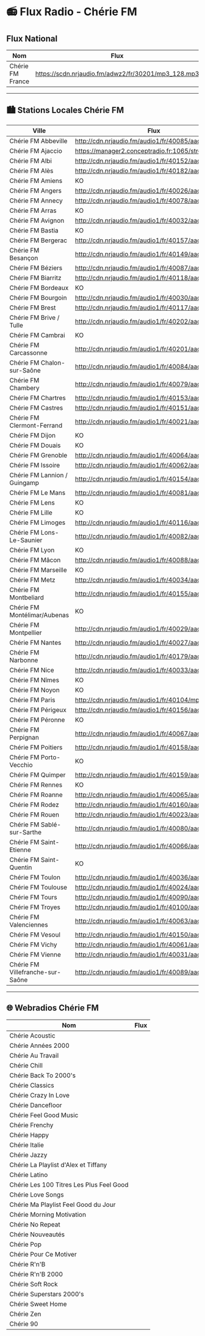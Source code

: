 # 📻 Flux Radio - Chérie FM 



## Flux National

| Nom               | Flux                                       
|-------------------|--------------------------------------------
| Chérie FM France  | https://scdn.nrjaudio.fm/adwz2/fr/30201/mp3_128.mp3

---

## 🏙️ Stations Locales Chérie FM

| Ville                                 | Flux                                                                 
|---------------------------------------|----------------------------------------------------------------------
| Chérie FM Abbeville                   | http://cdn.nrjaudio.fm/audio1/fr/40085/aac_64.mp3
| Chérie FM Ajaccio                     | https://manager2.conceptradio.fr:1065/stream
| Chérie FM Albi                        | http://cdn.nrjaudio.fm/audio1/fr/40152/aac_64.mp3
| Chérie FM Alès                        | http://cdn.nrjaudio.fm/audio1/fr/40182/aac_64.mp3
| Chérie FM Amiens                      | KO
| Chérie FM Angers                      | http://cdn.nrjaudio.fm/audio1/fr/40026/aac_64.mp3
| Chérie FM Annecy                      | http://cdn.nrjaudio.fm/audio1/fr/40078/aac_64.mp3
| Chérie FM Arras                       | KO
| Chérie FM Avignon                     | http://cdn.nrjaudio.fm/audio1/fr/40032/aac_64.mp3
| Chérie FM Bastia                      | KO
| Chérie FM Bergerac                    | http://cdn.nrjaudio.fm/audio1/fr/40157/aac_64.mp3
| Chérie FM Besançon                    | http://cdn.nrjaudio.fm/audio1/fr/40149/aac_64.mp3
| Chérie FM Béziers                     | http://cdn.nrjaudio.fm/audio1/fr/40087/aac_64.mp3
| Chérie FM Biarritz                    | http://cdn.nrjaudio.fm/audio1/fr/40118/aac_64.mp3
| Chérie FM Bordeaux                    | KO
| Chérie FM Bourgoin                    | http://cdn.nrjaudio.fm/audio1/fr/40030/aac_64.mp3
| Chérie FM Brest                       | http://cdn.nrjaudio.fm/audio1/fr/40117/aac_64.mp3
| Chérie FM Brive / Tulle               | http://cdn.nrjaudio.fm/audio1/fr/40202/aac_64.mp3
| Chérie FM Cambrai                     | KO
| Chérie FM Carcassonne                 | http://cdn.nrjaudio.fm/audio1/fr/40201/aac_64.mp3
| Chérie FM Chalon-sur-Saône            | http://cdn.nrjaudio.fm/audio1/fr/40084/aac_64.mp3
| Chérie FM Chambery                    | http://cdn.nrjaudio.fm/audio1/fr/40079/aac_64.mp3
| Chérie FM Chartres                    | http://cdn.nrjaudio.fm/audio1/fr/40153/aac_64.mp3
| Chérie FM Castres                     | http://cdn.nrjaudio.fm/audio1/fr/40151/aac_64.mp3
| Chérie FM Clermont-Ferrand            | http://cdn.nrjaudio.fm/audio1/fr/40021/aac_64.mp3
| Chérie FM Dijon                       | KO
| Chérie FM Douais                      | KO
| Chérie FM Grenoble                    | http://cdn.nrjaudio.fm/audio1/fr/40064/aac_64.mp3
| Chérie FM Issoire                     | http://cdn.nrjaudio.fm/audio1/fr/40062/aac_64.mp3
| Chérie FM Lannion / Guingamp          | http://cdn.nrjaudio.fm/audio1/fr/40154/aac_64.mp3
| Chérie FM Le Mans                     | http://cdn.nrjaudio.fm/audio1/fr/40081/aac_64.mp3
| Chérie FM Lens                        | KO
| Chérie FM Lille                       | KO
| Chérie FM Limoges                     | http://cdn.nrjaudio.fm/audio1/fr/40116/aac_64.mp3
| Chérie FM Lons-Le-Saunier             | http://cdn.nrjaudio.fm/audio1/fr/40082/aac_64.mp3
| Chérie FM Lyon                        | KO
| Chérie FM Mâcon                       | http://cdn.nrjaudio.fm/audio1/fr/40088/aac_64.mp3
| Chérie FM Marseille                   | KO
| Chérie FM Metz                        | http://cdn.nrjaudio.fm/audio1/fr/40034/aac_64.mp3
| Chérie FM Montbeliard                 | http://cdn.nrjaudio.fm/audio1/fr/40155/aac_64.mp3
| Chérie FM Montélimar/Aubenas          | KO
| Chérie FM Montpellier                 | http://cdn.nrjaudio.fm/audio1/fr/40029/aac_64.mp3
| Chérie FM Nantes                      | http://cdn.nrjaudio.fm/audio1/fr/40027/aac_64.mp3
| Chérie FM Narbonne                    | http://cdn.nrjaudio.fm/audio1/fr/40179/aac_64.mp3
| Chérie FM Nice                        | http://cdn.nrjaudio.fm/audio1/fr/40033/aac_64.mp3
| Chérie FM Nîmes                       | KO
| Chérie FM Noyon                       | KO
| Chérie FM Paris                       | http://cdn.nrjaudio.fm/audio1/fr/40104/mp3_128.mp3
| Chérie FM Périgeux                    | http://cdn.nrjaudio.fm/audio1/fr/40156/aac_64.mp3
| Chérie FM Péronne                     | KO
| Chérie FM Perpignan                   | http://cdn.nrjaudio.fm/audio1/fr/40067/aac_64.mp3
| Chérie FM Poitiers                    | http://cdn.nrjaudio.fm/audio1/fr/40158/aac_64.mp3
| Chérie FM Porto-Vecchio               | KO
| Chérie FM Quimper                     | http://cdn.nrjaudio.fm/audio1/fr/40159/aac_64.mp3
| Chérie FM Rennes                      | KO
| Chérie FM Roanne                      | http://cdn.nrjaudio.fm/audio1/fr/40065/aac_64.mp3
| Chérie FM Rodez                       | http://cdn.nrjaudio.fm/audio1/fr/40160/aac_64.mp3
| Chérie FM Rouen                       | http://cdn.nrjaudio.fm/audio1/fr/40023/aac_64.mp3
| Chérie FM Sablé-sur-Sarthe            | http://cdn.nrjaudio.fm/audio1/fr/40080/aac_64.mp3
| Chérie FM Saint-Etienne               | http://cdn.nrjaudio.fm/audio1/fr/40066/aac_64.mp3
| Chérie FM Saint-Quentin               | KO
| Chérie FM Toulon                      | http://cdn.nrjaudio.fm/audio1/fr/40036/aac_64.mp3
| Chérie FM Toulouse                    | http://cdn.nrjaudio.fm/audio1/fr/40024/aac_64.mp3
| Chérie FM Tours                       | http://cdn.nrjaudio.fm/audio1/fr/40090/aac_64.mp3
| Chérie FM Troyes                      | http://cdn.nrjaudio.fm/audio1/fr/40100/aac_64.mp3
| Chérie FM Valenciennes                | http://cdn.nrjaudio.fm/audio1/fr/40063/aac_64.mp3
| Chérie FM Vesoul                      | http://cdn.nrjaudio.fm/audio1/fr/40150/aac_64.mp3
| Chérie FM Vichy                       | http://cdn.nrjaudio.fm/audio1/fr/40061/aac_64.mp3
| Chérie FM Vienne                      | http://cdn.nrjaudio.fm/audio1/fr/40031/aac_64.mp3
| Chérie FM Villefranche-sur-Saône      | http://cdn.nrjaudio.fm/audio1/fr/40089/aac_64.mp3

---

## 🌐 Webradios Chérie FM 

| Nom                                       | Flux                                                                 
|-------------------------------------------|----------------------------------------------------------------------
| Chérie Acoustic                           |
| Chérie Années 2000                        |
| Chérie Au Travail                         |
| Chérie Chill                              |
| Chérie Back To 2000's                     |
| Chérie Classics                           |
| Chérie Crazy In Love                      |
| Chérie Dancefloor                         |
| Chérie Feel Good Music                    |
| Chérie Frenchy                            |
| Chérie Happy                              |
| Chérie Italie                             |
| Chérie Jazzy                              |
| Chérie La Playlist d'Alex et Tiffany      |
| Chérie Latino                             |
| Chérie Les 100 Titres Les Plus Feel Good  |
| Chérie Love Songs                         |
| Chérie Ma Playlist Feel Good du Jour      |
| Chérie Morning Motivation                 |
| Chérie No Repeat                          |
| Chérie Nouveautés                         |
| Chérie Pop                                |
| Chérie Pour Ce Motiver                    |
| Chérie R'n'B                              |
| Chérie R'n'B 2000                         |
| Chérie Soft Rock                          |
| Chérie Superstars 2000's                  |
| Chérie Sweet Home                         |
| Chérie Zen                                |
| Chérie 90                                 |
